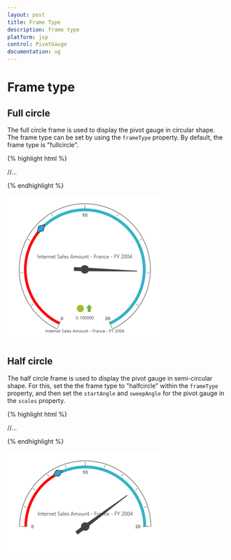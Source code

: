 ```yaml
---
layout: post
title: Frame Type
description: frame type 
platform: jsp
control: PivotGauge
documentation: ug
---
```


# Frame type

## Full circle

The full circle frame is used to display the pivot gauge in circular shape. The frame type can be set by using the `frameType` property. By default, the frame type is "fullcircle".

{% highlight html %}

<div class="cols-sample-area">
<ej:pivotGauge id="PivotGauge1" beforePivotEnginePopulate="beforePivotEnginePopulate">
    //...
<ej:pivotGauge-frame frameType="fullcircle"></ej:pivotGauge-frame>
</ej:pivotGauge>
</div>

{% endhighlight %}

![](Frame-Type_images/FullCircle.png)

## Half circle
The half circle frame is used to display the pivot gauge in semi-circular shape. For this, set the the frame type to "halfcircle" within the `frameType` property, and then set the `startAngle` and `sweepAngle` for the pivot gauge in the `scales` property.


{% highlight html %}

<div class="cols-sample-area">
<ej:pivotGauge id="PivotGauge1" beforePivotEnginePopulate="beforePivotEnginePopulate">
    //...
<ej:pivotGauge-frame frameType="halfcircle"></ej:pivotGauge-frame>
</ej:pivotGauge>
</div>
<script type="text/javascript">

    function beforePivotEnginePopulate(args) {
        this.model.backgroundColor = "transparent";
        this.model.frame.halfCircleFrameStartAngle = 180;
		this.model.frame.halfCircleFrameEndAngle = 360;
		this.model.scales = [];
		this.model.scales[0] = {"showRanges":true,"radius":150,"showScaleBar":true,"size":1,"border":{"width":0.5},"showIndicators":true,"showLabels":true,"pointers":[{"showBackNeedle":true,"backNeedleLength":20,"length":120,"width":7},{"type":"marker","markerType":"diamond","distanceFromScale":5,"placement":"center","backgroundColor":"#29A4D9","length":25,"width":15}],"ticks":[{"type":"major","distanceFromScale":2,"height":16,"width":1,"color":"#8c8c8c"},{"type":"minor","height":6,"width":1,"distanceFromScale":2,"color":"#8c8c8c"}],"labels":[{"color":"#8c8c8c"}],"ranges":[{"distanceFromScale":-5,"backgroundColor":"#fc0606","border":{"color":"#fc0606"}},{"distanceFromScale":-5}],"customLabels":[{"position":{"x":180,"y":290},"font":{"size":"10px","fontFamily":"Segoe UI","fontStyle":"Normal"},"color":"#666666"},{"position":{"x":180,"y":320},"font":{"size":"10px","fontFamily":"Segoe UI","fontStyle":"Normal"},"color":"#666666"},{"position":{"x":180,"y":150},"font":{"size":"12px","fontFamily":"Segoe UI","fontStyle":"Normal"},"color":"#666666"}],"pointerCap":{"radius":7,"borderWidth":3,"interiorGradient":null,"borderColor":null,"backgroundColor":null},"sweepAngle":180,"startAngle":180,"majorIntervalValue":10,"minorIntervalValue":2,"maximum":null,"minimum":null,"backgroundColor":null,"direction":"clockwise","showPointers":true,"showTicks":true,"opacity":1,"shadowOffset":0,"indicators":[{"height":15,"width":15,"type":"circle","imageUrl":null,"position":{"x":0,"y":0},"stateRanges":[{"endValue":0,"startValue":0,"backgroundColor":null,"borderColor":null,"text":"","textColor":null,"font":null}]}],"subGauges":[{"height":150,"width":150,"position":{"x":0,"y":0}}]};					
    }
</script>

{% endhighlight %}

![](Frame-Type_images/HalfCircle.png)
